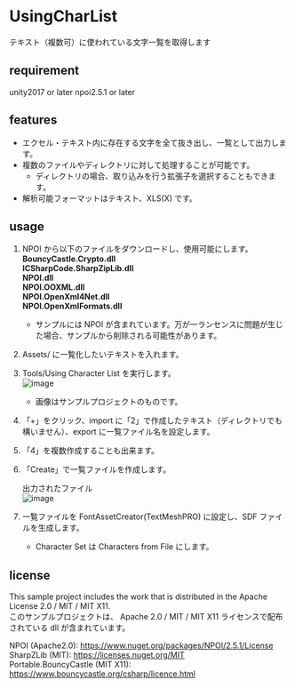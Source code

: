 # UsingCharList
テキスト（複数可）に使われている文字一覧を取得します

## requirement
unity2017 or later
npoi2.5.1 or later

## features
* エクセル・テキスト内に存在する文字を全て抜き出し、一覧として出力します。  
* 複数のファイルやディレクトリに対して処理することが可能です。  
    * ディレクトリの場合、取り込みを行う拡張子を選択することもできます。  
* 解析可能フォーマットはテキスト、XLS(X) です。

## usage
1. NPOI から以下のファイルをダウンロードし、使用可能にします。  
  **BouncyCastle.Crypto.dll**  
  **ICSharpCode.SharpZipLib.dll**  
  **NPOI.dll**  
  **NPOI.OOXML.dll**  
  **NPOI.OpenXml4Net.dll**  
  **NPOI.OpenXmlFormats.dll**  
  
    * サンプルには NPOI が含まれています。万が一ランセンスに問題が生じた場合、サンプルから削除される可能性があります。

2. Assets/ に一覧化したいテキストを入れます。
3. Tools/Using Character List を実行します。  
  ![image](https://user-images.githubusercontent.com/85425896/122670127-49cb7880-d1fb-11eb-8cd7-9aa5abb110df.png)
    * 画像はサンプルプロジェクトのものです。
4. 「+」をクリック、import に「2」で作成したテキスト（ディレクトリでも構いません）、export に一覧ファイル名を設定します。
5. 「4」を複数作成することも出来ます。
6. 「Create」で一覧ファイルを作成します。  
  
    出力されたファイル  
    ![image](https://user-images.githubusercontent.com/85425896/122669393-0e7b7a80-d1f8-11eb-98a2-97a75eb0cc43.png)
7. 一覧ファイルを FontAssetCreator(TextMeshPRO) に設定し、SDF ファイルを生成します。 
    * Character Set は Characters from File にします。

## license
This sample project includes the work that is distributed in the Apache License 2.0 / MIT / MIT X11.  
このサンプルプロジェクトは、 Apache 2.0 / MIT / MIT X11 ライセンスで配布されている dll が含まれています。  

NPOI (Apache2.0): https://www.nuget.org/packages/NPOI/2.5.1/License  
SharpZLib (MIT): https://licenses.nuget.org/MIT  
Portable.BouncyCastle (MIT X11): https://www.bouncycastle.org/csharp/licence.html  
